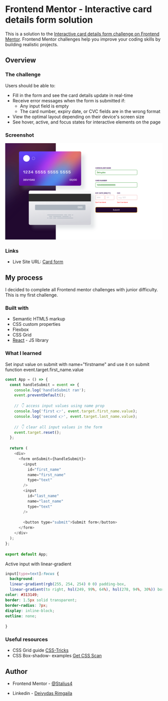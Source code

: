 

# Frontend Mentor - Interactive card details form solution

This is a solution to the [Interactive card details form challenge on Frontend Mentor](https://www.frontendmentor.io/challenges/interactive-card-details-form-XpS8cKZDWw). Frontend Mentor challenges help you improve your coding skills by building realistic projects. 



## Overview

### The challenge

Users should be able to:

- Fill in the form and see the card details update in real-time
- Receive error messages when the form is submitted if:
  - Any input field is empty
  - The card number, expiry date, or CVC fields are in the wrong format
- View the optimal layout depending on their device's screen size
- See hover, active, and focus states for interactive elements on the page

### Screenshot


![](src/images/Credit-card-form.png)




### Links



- Live Site URL: [Card form](https://bejewelled-pie-231382.netlify.app/)


## My process

I decided to complete all Frontend mentor challenges  with junior difficulty. This is my first challenge. 

### Built with

- Semantic HTML5 markup
- CSS custom properties
- Flexbox
- CSS Grid
- [React](https://reactjs.org/) - JS library




### What I learned
Set input value on submit with name="firstname" and use it on submit function event.target.first_name.value
```js
const App = () => {
  const handleSubmit = event => {
    console.log('handleSubmit ran');
    event.preventDefault();

    // 👇️ access input values using name prop
    console.log('first 👉️', event.target.first_name.value);
    console.log('second 👉️', event.target.last_name.value);

    // 👇️ clear all input values in the form
    event.target.reset();
  };

  return (
    <div>
      <form onSubmit={handleSubmit}>
        <input
          id="first_name"
          name="first_name"
          type="text"
        />
        <input
          id="last_name"
          name="last_name"
          type="text"
        />

        <button type="submit">Submit form</button>
      </form>
    </div>
  );
};

export default App;
```


Active input with linear-gradient
```css
input[type=text]:focus {
  background: 
  linear-gradient(rgb(255, 254, 254) 0 0) padding-box, 
  linear-gradient(to right, hsl(249, 99%, 64%), hsl(278, 94%, 30%)) border-box;
color: #313149;
border: 1.5px solid transparent;
border-radius: 7px;
display: inline-block;
outline: none;

}
```




### Useful resources

- CSS Grid guide [CSS-Tricks](https://css-tricks.com/snippets/css/complete-guide-grid/)
- CSS Box-shadow- examples [Get CSS Scan](https://getcssscan.com/css-box-shadow-examples)


## Author



- Frontend Mentor - [@Stalius4](https://www.frontendmentor.io/profile/Stalius4)

- Linkedin - [Deivydas Rimgaila](https://www.linkedin.com/in/deivydas-rimgaila-8aa787218/)






